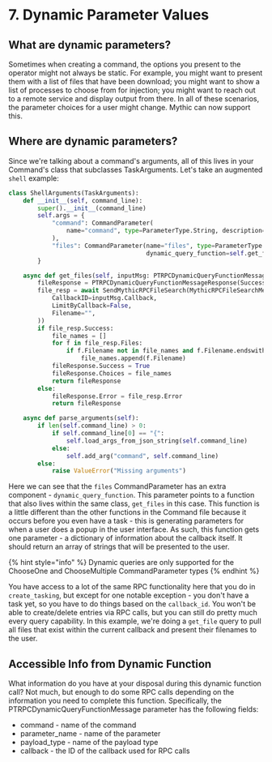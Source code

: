 # 7. Dynamic Parameter Values

## What are dynamic parameters?

Sometimes when creating a command, the options you present to the operator might not always be static. For example, you might want to present them with a list of files that have been download; you might want to show a list of processes to choose from for injection; you might want to reach out to a remote service and display output from there. In all of these scenarios, the parameter choices for a user might change. Mythic can now support this.

## Where are dynamic parameters?

Since we're talking about a command's arguments, all of this lives in your Command's class that subclasses TaskArguments. Let's take an augmented `shell` example:

```python
class ShellArguments(TaskArguments):
    def __init__(self, command_line):
        super().__init__(command_line)
        self.args = {
            "command": CommandParameter(
                name="command", type=ParameterType.String, description="Command to run"
            ),
            "files": CommandParameter(name="files", type=ParameterType.ChooseOne, default_value=[],
                                      dynamic_query_function=self.get_files)
        }

    async def get_files(self, inputMsg: PTRPCDynamicQueryFunctionMessage) -> PTRPCDynamicQueryFunctionMessageResponse:
        fileResponse = PTRPCDynamicQueryFunctionMessageResponse(Success=False)
        file_resp = await SendMythicRPCFileSearch(MythicRPCFileSearchMessage(
            CallbackID=inputMsg.Callback,
            LimitByCallback=False,
            Filename="",
        ))
        if file_resp.Success:
            file_names = []
            for f in file_resp.Files:
                if f.Filename not in file_names and f.Filename.endswith(".exe"):
                    file_names.append(f.Filename)
            fileResponse.Success = True
            fileResponse.Choices = file_names
            return fileResponse
        else:
            fileResponse.Error = file_resp.Error
            return fileResponse

    async def parse_arguments(self):
        if len(self.command_line) > 0:
            if self.command_line[0] == "{":
                self.load_args_from_json_string(self.command_line)
            else:
                self.add_arg("command", self.command_line)
        else:
            raise ValueError("Missing arguments")
```

Here we can see that the `files` CommandParameter has an extra component - `dynamic_query_function`. This parameter points to a function that also lives within the same class, `get_files` in this case. This function is a little different than the other functions in the Command file because it occurs before you even have a task - this is generating parameters for when a user does a popup in the user interface. As such, this function gets one parameter - a dictionary of information about the callback itself. It should return an array of strings that will be presented to the user.

{% hint style="info" %}
Dynamic queries are only supported for the ChooseOne and ChooseMultiple CommandParameter types
{% endhint %}

You have access to a lot of the same RPC functionality here that you do in `create_tasking`, but except for one notable exception - you don't have a task yet, so you have to do things based on the `callback_id`. You won't be able to create/delete entries via RPC calls, but you can still do pretty much every query capability. In this example, we're doing a `get_file` query to pull all files that exist within the current callback and present their filenames to the user.

## Accessible Info from Dynamic Function

What information do you have at your disposal during this dynamic function call? Not much, but enough to do some RPC calls depending on the information you need to complete this function. Specifically, the PTRPCDynamicQueryFunctionMessage parameter has the following fields:

* command - name of the command
* parameter\_name - name of the parameter
* payload\_type - name of the payload type
* callback - the ID of the callback used for RPC calls

